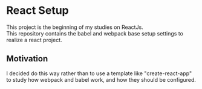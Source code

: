 # React Setup

This project is the beginning of my studies on ReactJs.  
This repository contains the babel and webpack base setup settings to realize a react project.

## Motivation
I decided do this way rather than to use a template like "create-react-app" to study how webpack and babel work, and how they should be configured.
